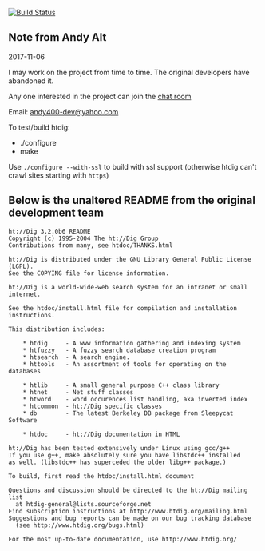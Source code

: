 [![Build Status](https://travis-ci.org/andy5995/htdig.svg?branch=master)](https://travis-ci.org/andy5995/htdig)

## Note from Andy Alt

2017-11-06

I may work on the project from time to time. The original developers have
abandoned it.

Any one interested in the project can join the
[chat room](https://join.slack.com/t/htdig/shared_invite/enQtMjY3NDU1MjMwODk3LTdmM2I2OWI5NWI4MzU4Y2JmMjk2MzAxNDYzM2IzZjJmMGE2MDZmMWMxNDY3MjAwOGFjMmE1YjM2MmM4MzVkNzk)

Email: andy400-dev@yahoo.com

To test/build htdig:

* ./configure
* make

Use `./configure --with-ssl` to build with ssl support (otherwise htdig
can't crawl sites starting with `https`)

## Below is the unaltered README from the original development team

```
ht://Dig 3.2.0b6 README
Copyright (c) 1995-2004 The ht://Dig Group
Contributions from many, see htdoc/THANKS.html

ht://Dig is distributed under the GNU Library General Public License (LGPL).
See the COPYING file for license information.

ht://Dig is a world-wide-web search system for an intranet or small internet.

See the htdoc/install.html file for compilation and installation instructions.

This distribution includes:

    * htdig     - A www information gathering and indexing system
    * htfuzzy   - A fuzzy search database creation program
    * htsearch  - A search engine.
    * httools   - An assortment of tools for operating on the databases

    * htlib     - A small general purpose C++ class library
    * htnet     - Net stuff classes
    * htword    - word occurences list handling, aka inverted index
    * htcommon  - ht://Dig specific classes
    * db        - The latest Berkeley DB package from Sleepycat Software

    * htdoc     - ht://Dig documentation in HTML

ht://Dig has been tested extensively under Linux using gcc/g++
If you use g++, make absolutely sure you have libstdc++ installed
as well. (libstdc++ has superceded the older libg++ package.)

To build, first read the htdoc/install.html document

Questions and discussion should be directed to the ht://Dig mailing list
  at htdig-general@lists.sourceforge.net
Find subscription instructions at http://www.htdig.org/mailing.html
Suggestions and bug reports can be made on our bug tracking database
  (see http://www.htdig.org/bugs.html)

For the most up-to-date documentation, use http://www.htdig.org/
```
